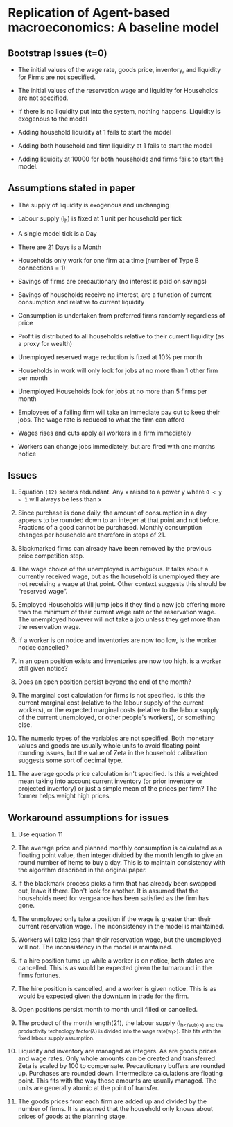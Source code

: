 # Replication of Agent-based macroeconomics: A baseline model

## Bootstrap Issues (t=0)

- The initial values of the wage rate, goods price, inventory, and liquidity for Firms are not specified.

- The initial values of the reservation wage and liquidity for Households are not specified.

- If there is no liquidity put into the system, nothing happens. Liquidity is exogenous to the model

- Adding household liquidity at 1 fails to start the model

- Adding both household and firm liquidity at 1 fails to start the model

- Adding liquidity at 10000 for both households and firms fails to start the model.

## Assumptions stated in paper

- The supply of liquidity is exogenous and unchanging

- Labour supply (l<sub>h</sub>) is fixed at 1 unit per household per tick

- A single model tick is a Day

- There are 21 Days is a Month

- Households only work for one firm at a time (number of Type B
  connections = 1)

- Savings of firms are precautionary (no interest is paid on savings)

- Savings of households receive no interest, are a function of current
  consumption and relative to current liquidity

- Consumption is undertaken from preferred firms randomly regardless
  of price

- Profit is distributed to all households relative to their current
  liquidity (as a proxy for wealth)

- Unemployed reserved wage reduction is fixed at 10% per month

- Households in work will only look for jobs at no more than 1 other
  firm per month

- Unemployed Households look for jobs at no more than 5 firms per month

- Employees of a failing firm will take an immediate pay cut to keep
  their jobs. The wage rate is reduced to what the firm can afford

- Wages rises and cuts apply all workers in a firm immediately

- Workers can change jobs immediately, but are fired with one months notice


## Issues

1.  Equation `(12)` seems redundant. Any x raised to a power y where `0 < y < 1` will always be less than x

2.  Since purchase is done daily, the amount of consumption in a day appears
    to be rounded down to an integer at that point and not before. Fractions
    of a good cannot be purchased. Monthly consumption changes per household
    are therefore in steps of 21.

3.  Blackmarked firms can already have been removed by the previous price competition step.

4.  The wage choice of the unemployed is ambiguous. It talks about a
    currently received wage, but as the household is unemployed they are
    not receiving a wage at that point. Other context suggests this should
    be “reserved wage”.

5.  Employed Households will jump jobs if they find a new job offering
    more than the minimum of their current wage rate or the reservation
    wage. The unemployed however will not take a job unless they get more
    than the reservation wage.

6.  If a worker is on notice and inventories are now too low, is the
    worker notice cancelled?

7.  In an open position exists and inventories are now too high, is a
    worker still given notice?

8.  Does an open position persist beyond the end of the month?

9.  The marginal cost calculation for firms is not specified. Is this
    the current marginal cost (relative to the labour supply of the current
    workers), or the expected marginal costs (relative to the labour supply
    of the current unemployed, or other people's workers), or something else.

10. The numeric types of the variables are not specified. Both monetary
    values and goods are usually whole units to avoid floating point
    rounding issues, but the value of Zeta in the household calibration
    suggests some sort of decimal type.

11. The average goods price calculation isn't specified. Is this a
    weighted mean taking into account current inventory (or prior
    inventory or projected inventory) or just a simple mean of the prices
    per firm? The former helps weight high prices.

## Workaround assumptions for issues

1.  Use equation 11

2.  The average price and planned monthly consumption is calculated as
    a floating point value, then integer divided by the month length to
    give an round number of items to buy a day. This is to maintain
    consistency with the algorithm described in the original paper.

3.  If the blackmark process picks a firm that has already been swapped
    out, leave it there. Don't look for another. It is assumed that the
    households need for vengeance has been satisfied as the firm has gone.

4.  The unmployed only take a position if the wage is greater than their
    current reservation wage. The inconsistency in the model is maintained.

5.  Workers will take less than their reservation wage, but the unemployed
    will not. The inconsistency in the model is maintained.

6.  If a hire position turns up while a worker is on notice, both states
    are cancelled. This is as would be expected given the turnaround in
    the firms fortunes.

7.  The hire position is cancelled, and a worker is given notice. This is
    as would be expected given the downturn in trade for the firm.

8.  Open positions persist month to month until filled or cancelled.

9.  The product of the month length(21), the labour supply
    (l<sub>h</sub)>) and the productivity technology factor(λ) is
    divided into the wage rate(w<sub>f</sub>>). This fits with the fixed
    labour supply assumption.

10. Liquidity and inventory are managed as integers. As are goods prices
    and wage rates.  Only whole amounts can be created and
    transferred. Zeta is scaled by 100 to compensate.  Precautionary
    buffers are rounded up. Purchases are rounded down. Intermediate
    calculations are floating point. This fits with the way those amounts
    are usually managed. The units are generally atomic at the point
    of transfer.

11. The goods prices from each firm are added up and divided by the number of
    firms.  It is assumed that the household only knows about prices of goods at
    the planning stage.
